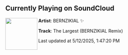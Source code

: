 ## Currently Playing on SoundCloud

[<img align="left" width="100" src="https://i1.sndcdn.com/artworks-TvtppkpCBDX0yAxp-7rJZmQ-t500x500.jpg">](https://soundcloud.com/bernzikial/the-largest-bernzikial-remix)

**Artist**: BERNZIKIAL ✨ 

**Track**: The Largest (BERNZIKIAL Remix)

Last updated at 5/12/2025, 1:47:20 PM
